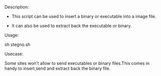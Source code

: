 Description:

*  This script can be used to insert a binary or executable into a image file.

*  It can also be used to extract back the executable or binary.

Usage:

sh stegno.sh

Usecase:

Some sites won't allow to send executables or binary files.This comes in handy to insert,send and extract back the binary file.
